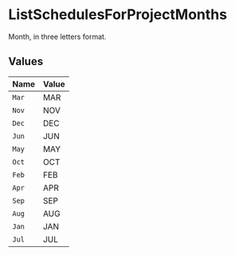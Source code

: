 # ListSchedulesForProjectMonths

Month, in three letters format.


## Values

| Name  | Value |
| ----- | ----- |
| `Mar` | MAR   |
| `Nov` | NOV   |
| `Dec` | DEC   |
| `Jun` | JUN   |
| `May` | MAY   |
| `Oct` | OCT   |
| `Feb` | FEB   |
| `Apr` | APR   |
| `Sep` | SEP   |
| `Aug` | AUG   |
| `Jan` | JAN   |
| `Jul` | JUL   |